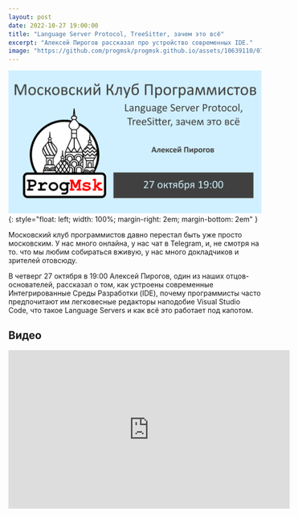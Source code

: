 ```yaml
---
layout: post
date: 2022-10-27 19:00:00
title: "Language Server Protocol, TreeSitter, зачем это всё"
excerpt: "Алексей Пирогов рассказал про устройство современных IDE."
image: "https://github.com/progmsk/progmsk.github.io/assets/10639110/07664735-aecd-4941-b834-9ab420c000eb"
---
```


![Алексей Пирогов рассказал про устройство современных IDE](/assets/images/banners/2022-10-27-lsp.png){: style="float: left; width: 100%; margin-right: 2em; margin-bottom: 2em" }

Московский клуб программистов давно перестал быть уже просто московским. У нас много онлайна, у нас чат в Telegram, и, не смотря на то. что мы любим собираться вживую, у нас много докладчиков и зрителей отовсюду.

В четверг 27 октября в 19:00 Алексей Пирогов, один из наших отцов-основателей, рассказал о том, как устроены современные Интегрированные Среды Разработки (IDE), почему программисты часто предпочитают им легковесные редакторы наподобие Visual Studio Code, что такое Language Servers и как всё это работает под капотом.

## Видео

<div class="video">
    <iframe width="560" height="315" src="https://www.youtube.com/embed/9gqJlD2H-YQ" title="YouTube video player" frameborder="0" allow="accelerometer; autoplay; clipboard-write; encrypted-media; gyroscope; picture-in-picture" allowfullscreen></iframe>
</div>
